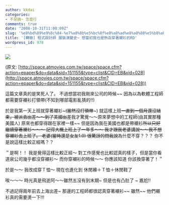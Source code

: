 ```yaml
---
author: kkdai
categories:
- 不惡搞~ 怎麼行
comments: true
date: "2008-10-31T11:00:09Z"
slug: '%e8%bd%89%e9%8c%84-%e7%a8%8b%e5%bc%8f%e8%a8%ad%e8%a8%88%e5%b8%ab-%e6%9c%8d%e8%a3%9d%e6%bc%94%e8%ae%8a%e5%8f%b2-%e6%83%b3%e7%95%b6%e5%88%9d%e6%88%91%e4%b9%9f%e6%98%af%e7%86%b1%e8%a1%80%e7%a9%bf'
title: '[轉錄] 程式設計師 服裝演變史~ 想當初我也是熱血穿著襯衫的RD'
wordpress_id: 978
---
```


![](http://space.iblogserv-f.net/member/1210/1210145900/200711031210145900485572/003%2Ejpg)

 

(原文: [http://space.atmovies.com.tw/space/space.cfm?action=epaper&do=data&sid=151155&type=clist&CID=EB&vid=028](http://space.atmovies.com.tw/space/space.cfm?action=epaper&do=data&sid=151155&type=clist&CID=EB&vid=028))

 

 

這篇文章真的是笑死人了。 不過想當初我剛來公司的時候~~ 因為以為軟體工程師都需要穿襯衫打領帶(不知到哪部電影亂猜的!!)

 

於是我第一天上班就穿著襯衫~~~(當然沒打領帶~~~) 就這樣上班~~一直到一個月還沒結束，被派去出差～～到了美國出差~~我才驚覺～～原來夢想中的工程師(由其實那種美國人) 原來也都穿得跟在家裡一樣~~ 但是因為我在美國也都是帶襯衫~~所以只好繼續穿著襯衫～～～ 記得大概上班上了一年多～～ 我才跟我老婆講說～～我不想穿襯衫去上班了。 老婆(當時還是女友1.0) 很驚訝的問我說~~為什麼不穿？？？ 你不是說這樣比較正經嗎？？ 

 

＂是啊！！ 我是覺得這樣比較正經～ 對工作感覺也比較認真的樣子，但是當你看道泉公司幾乎都沒穿襯衫～ 而你穿襯衫的時候～～ 你應該知道 你該換穿著了！＂

 

 

於是～～ 我改成穿Ｔ恤～ 現在也進化到 休閒褲＋Ｔ恤＋休閒鞋了

 

唉～～～ 時光真是飛逝阿～～雖然五沒有到末期~ 但是也有凸肚了 ~ 尷尬!!

 

 

 

不過記得兩年前去上海出差~ 那邊的工程師都很認真穿著襯衫~~ 雖然~~ 他們襯衫真的需要燙一下!!!
